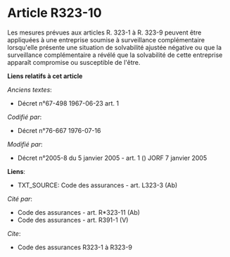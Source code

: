 # Article R323-10

Les mesures prévues aux articles R. 323-1 à R. 323-9 peuvent être appliquées à une entreprise soumise à surveillance
complémentaire lorsqu'elle présente une situation de solvabilité ajustée négative ou que la surveillance complémentaire a
révélé que la solvabilité de cette entreprise apparaît compromise ou susceptible de l'être.

**Liens relatifs à cet article**

_Anciens textes_:

  - Décret n°67-498 1967-06-23 art. 1

_Codifié par_:

  - Décret n°76-667 1976-07-16

_Modifié par_:

  - Décret n°2005-8 du 5 janvier 2005 - art. 1 () JORF 7 janvier 2005

**Liens**:

  - TXT_SOURCE: Code des assurances - art. L323-3 (Ab)

_Cité par_:

  - Code des assurances - art. R*323-11 (Ab)
  - Code des assurances - art. R391-1 (V)

_Cite_:

  - Code des assurances R323-1 à R323-9
